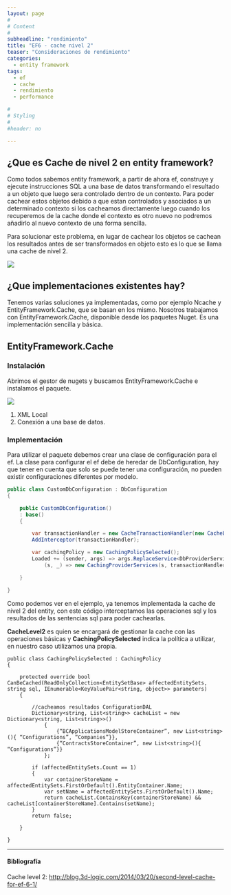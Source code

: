 ```yaml
---
layout: page
#
# Content
#
subheadline: "rendimiento"
title: "EF6 - cache nivel 2"
teaser: "Consideraciones de rendimiento"
categories:
  - entity framework
tags:
  - ef
  - cache
  - rendimiento
  - performance

#
# Styling
#
#header: no

---
```


## ¿Que es Cache de nivel 2 en entity framework?
Como todos sabemos entity framework, a partir de ahora ef, construye y ejecute instrucciones SQL a una base de datos transformando el resultado a un objeto que luego sera controlado dentro de un contexto. Para poder cachear estos objetos debido a que estan controlados y asociados a un determinado contexto si los cacheamos directamente luego cuando los recuperemos de la cache donde el contexto es otro nuevo no podremos añadirlo al nuevo contexto de una forma sencilla.

Para solucionar este problema, en lugar de cachear los objetos se cachean los resultados antes de ser transformados en objeto esto es lo que se llama una cache de nivel 2.



![]("/assets/files/2014-09-09-ef6-cache-nivel-2-1.png")


## ¿Que implementaciones existentes hay?

Tenemos varias soluciones ya implementadas, como por ejemplo Ncache y EntityFramework.Cache, que se basan en los mismo. Nosotros trabajamos con EntityFramework.Cache, disponible desde los paquetes Nuget. Es una implementación sencilla y básica.


## EntityFramework.Cache
### Instalación

Abrimos el gestor de nugets y buscamos EntityFramework.Cache e instalamos el paquete.

![]("/assets/files/2014-09-09-ef6-cache-nivel-2-nuget-efcacahe.png")

1. XML Local
2. Conexión a una base de datos.

### Implementación

Para utilizar el paquete debemos crear una clase de configuración para el ef. La clase para configurar el ef debe de heredar de DbConfiguration, hay que tener en cuenta que solo se puede tener una configuración, no pueden existir configuraciones diferentes por modelo.

```c#
public class CustomDbConfiguration : DbConfiguration
{

    public CustomDbConfiguration()
    : base()
    {

        var transactionHandler = new CacheTransactionHandler(new CacheLevel2());
        AddInterceptor(transactionHandler);

        var cachingPolicy = new CachingPolicySelected();
        Loaded += (sender, args) => args.ReplaceService<DbProviderServices>(
            (s, _) => new CachingProviderServices(s, transactionHandler, cachingPolicy));

    }

}

```

Como podemos ver en el ejemplo, ya tenemos implementada la cache de nivel 2 del entity, con este código interceptamos las operaciones sql y los resultados de las sentencias sql para poder cachearlas.

**CacheLevel2** es quien se encargará de gestionar la cache con las operaciones básicas y  **CachingPolicySelected** indica la política a utilizar, en nuestro caso utilizamos una propia.

```
public class CachingPolicySelected : CachingPolicy
{

    protected override bool CanBeCached(ReadOnlyCollection<EntitySetBase> affectedEntitySets, string sql, IEnumerable<KeyValuePair<string, object>> parameters)
    {

        //cacheamos resultados ConfigurationDAL
        Dictionary<string, List<string>> cacheList = new Dictionary<string, List<string>>()
            {
                {“BCApplicationsModelStoreContainer”, new List<string>(){ “Configurations”, “Companies”}},
                {“ContractsStoreContainer”, new List<string>(){ “Configurations”}}
            };

        if (affectedEntitySets.Count == 1)
        {
            var containerStoreName = affectedEntitySets.FirstOrDefault().EntityContainer.Name;
            var setName = affectedEntitySets.FirstOrDefault().Name;
            return cacheList.ContainsKey(containerStoreName) && cacheList[containerStoreName].Contains(setName);
        }
        return false;

    }

}
```

------------

#### Bibliografía
Cache level 2: http://blog.3d-logic.com/2014/03/20/second-level-cache-for-ef-6-1/